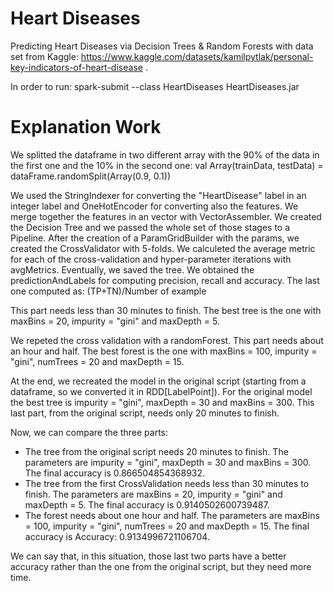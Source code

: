 # Heart Diseases

Predicting Heart Diseases via Decision Trees & Random Forests with data set from Kaggle: https://www.kaggle.com/datasets/kamilpytlak/personal-key-indicators-of-heart-disease .

In order to run:
spark-submit --class HeartDiseases HeartDiseases.jar

# Explanation Work

We splitted the dataframe in two different array with the 90% of the data in the first one and the 10% in the second one:
val Array(trainData, testData) = dataFrame.randomSplit(Array(0.9, 0.1))

We used the StringIndexer for converting the "HeartDisease" label in an integer label and OneHotEncoder for converting also the features.
We merge together the features in an vector with VectorAssembler.
We created the Decision Tree and we passed the whole set of those stages to a Pipeline.
After the creation of a ParamGridBuilder with the params, we created the CrossValidator with 5-folds. 
We calculeted the average metric for each of the cross-validation and hyper-parameter iterations with avgMetrics.
Eventually, we saved the tree.
We obtained the predictionAndLabels for computing precision, recall and accuracy. The last one computed as:
(TP+TN)/Number of example

This part needs less than 30 minutes to finish.
The best tree is the one with maxBins = 20, impurity = "gini" and maxDepth = 5.

We repeted the cross validation with a randomForest.
This part needs about an hour and half.
The best forest is the one with maxBins = 100, impurity = "gini", numTrees = 20 and maxDepth = 15.

At the end, we recreated the model in the original script (starting from a dataframe, so we converted it in RDD[LabelPoint]).
For the original model the best tree is impurity = "gini", maxDepth = 30 and maxBins = 300.
This last part, from the original script, needs only 20 minutes to finish.

Now, we can compare the three parts:
- The tree from the original script needs 20 minutes to finish. The parameters are impurity = "gini", maxDepth = 30 and maxBins = 300. The final accuracy is 0.866504854368932.
- The tree from the first CrossValidation needs less than 30 minutes to finish. The parameters are maxBins = 20, impurity = "gini" and maxDepth = 5. The final accuracy is 0.9140502600739487.
- The forest needs about one hour and half. The parameters are maxBins = 100, impurity = "gini", numTrees = 20 and maxDepth = 15. The final accuracy is Accuracy: 0.9134996721106704.

We can say that, in this situation, those last two parts have a better accuracy rather than the one from the original script, but they need more time.